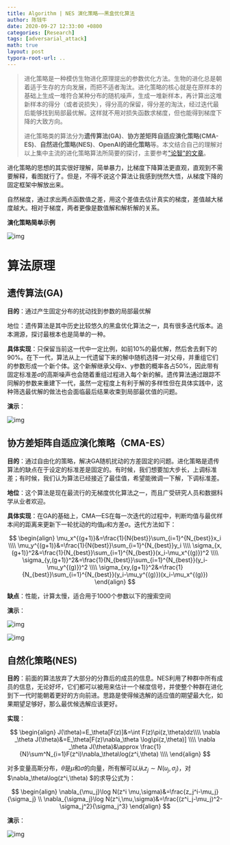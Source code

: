 ```yaml
---
title: Algorithm | NES 演化策略——黑盒优化算法
author: 陈钱牛
date: 2020-09-27 12:33:00 +0800
categories: [Research]
tags: [adversarial_attack]
math: true
layout: post
typora-root-url: ..
---
```





> 进化策略是一种模仿生物进化原理提出的参数优化方法。生物的进化总是朝着适于生存的方向发展，而把不适者淘汰。进化策略的核心就是在原样本的基础上生成一堆符合某种分布的随机噪声，生成一堆新样本，再计算出这堆新样本的得分（或者说损失），得分高的保留，得分差的淘汰，经过迭代最后能够找到局部最优解。这样就不用对损失函数求梯度，但也能得到梯度下降的大致方向。
>
> 进化策略类的算法分为**遗传算法(GA)**、**协方差矩阵自适应演化策略(CMA-ES)**、**自然进化策略(NES)**、**OpenAI的进化策略**等。本文结合自己的理解对以上集中主流的进化策略算法所简要的探讨，主要参考["论智"的文章](https://zhuanlan.zhihu.com/p/31456028)。

进化策略的思想的其实很好理解，简单暴力，比梯度下降算法更直观，直观到不需要解释，看图就行了。但是，不得不说这个算法让我感到恍然大悟，从梯度下降的固定框架中解放出来。

自然梯度，通过求出两点函数值之差，用这个差值去估计真实的梯度，差值越大梯度越大。相对于梯度，两者更像是数值解和解析解的关系。

**演化策略简单示例**

![img](/assets/img/posts/2020-09-26-es/v2-056d943c7e5866f3722140f0c41821dc_b.webp)



# 算法原理

## 遗传算法(GA)

**目的**：通过产生固定分布的扰动找到参数的局部最优解

地位：遗传算法是其中历史比较悠久的黑盒优化算法之一，具有很多迭代版本。追本溯源，探讨最根本也是简单的一种。

**具体实现**：只保留当前这一代中一定比例，如前10%的最优解，然后舍去剩下的90%。在下一代，算法从上一代遗留下来的解中随机选择一对父母，并重组它们的参数形成一个新个体。这个新解继承父母x、y参数的概率各占50%，因此带有固定标准差$\sigma$的高斯噪声也会随着重组过程进入每个新的解。遗传算法通过跟踪不同解的参数来重建下一代，虽然一定程度上有利于解的多样性但在具体实践中，这种筛选最优解的做法也会面临最后结果收束到局部最优值的问题。

**演示**：



![img](/assets/img/posts/2020-09-26-es/v2-d1c30b8bd135ca0c26147f64bc469eb3_b.webp)



## **协方差矩阵自适应演化策略（CMA-ES）**

**目的**：通过自由化的策略，解决GA随机扰动的方差固定的问题。进化策略是遗传算法的缺点在于设定的标准差是固定的。有时候，我们想要加大步长，上调标准差；有时候，我们认为算法已经接近了最佳值，希望能微调一下解，下调标准差。

**地位**：这个算法是现在最流行的无梯度优化算法之一，而且广受研究人员和数据科学从业者欢迎。

**具体实现**：在GA的基础上，CMA—ES在每一次迭代的过程中，判断均值与最优样本间的距离来更新下一轮扰动的均值$\mu$和方差$\sigma$。迭代方法如下：


$$
\begin{align}
\mu_x^{(g+1)}&=\frac{1}{N{best}}\sum_{i=1}^{N_{best}}x_i \\\\
\mu_y^{(g+1)}&=\frac{1}{N{best}}\sum_{i=1}^{N_{best}}y_i \\\\ 
\sigma_{x,(g+1)}^2&=\frac{1}{N_{best}}\sum_{i=1}^{N_{best}}(x_i-\mu_x^{(g)})^2 \\\\ 
\sigma_{y,(g+1)}^2&=\frac{1}{N_{best}}\sum_{i=1}^{N_{best}}(y_i-\mu_y^{(g)})^2 \\\\
\sigma_{xy,(g+1)}^2&=\frac{1}{N_{best}}\sum_{i=1}^{N_{best}}(y_i-\mu_y^{(g)})(x_i-\mu_x^{(g)})
\end{align}
$$



**缺点**：性能，计算太慢，适合用于1000个参数以下的搜索空间

**演示**：

![img](/assets/img/posts/2020-09-26-es/v2-a6337235a250e67bb795bf7a9d49d157_b.webp)

![img](/assets/img/posts/2020-09-26-es/v2-0a761d450e303ebcccc0a63054c64cd6_720w.jpg)

## 自然化策略(NES)



**目的**：前面的算法放弃了大部分的分靠后的成员的信息。NES利用了种群中所有成员的信息，无论好坏，它们都可以被用来估计一个梯度信号，并使整个种群在进化到下一代时能朝着更好的方向前进。思路是使得候选解的适应值的期望最大化，如果期望足够好，那么最优候选解应该更好。

**实现**：


$$
\begin{align}
J(\theta)=E_\theta[F(z)]&=\int F(z)\pi(z,\theta)dz\\\\
\nabla _\theta J(\theta)&=E_\theta[F(z)\nabla_\theta \log\pi(z,\theta)] \\\\
\nabla _\theta J(\theta)&\approx \frac{1}{N}\sum^N_{i=1}F(z^i)\nabla_\theta\log(z^i,\theta) \\\\
\end{align}
$$

对多变量高斯分布，$\theta$是$\mu$和$\sigma$的向量，所有解可以从$z_j\sim N(u_j,\sigma_j)$，对$\nabla_\theta\log(z^i,\theta) $的求导公式为：


$$
\begin{align}
\nabla_{\mu_j}\log N(z^i \mu,\sigma)&=\frac{z_j^i-\mu_j}{\sigma_j} \\
\nabla_{\sigma_j}\log N(z^i,\mu,\sigma)&=\frac{(z^i_j-\mu_j)^2-\sigma_j^2}{\sigma_j^3}
\end{align}
$$

**演示**：

![img](/assets/img/posts/2020-09-26-es/v2-be9f489693c095f7c573557ae6481acf_b.webp)